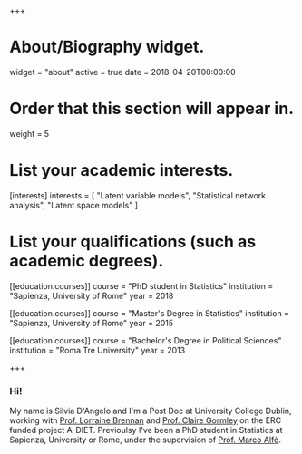 ﻿+++
# About/Biography widget.
widget = "about"
active = true
date = 2018-04-20T00:00:00

# Order that this section will appear in.
weight = 5

# List your academic interests.
[interests]
  interests = [
   "Latent variable models",
   "Statistical network analysis",
   "Latent space models"
  ]

# List your qualifications (such as academic degrees).
[[education.courses]]
  course = "PhD student in Statistics"
  institution = "Sapienza, University of Rome"
  year = 2018
  
[[education.courses]]
  course = "Master's Degree in Statistics"
  institution = "Sapienza, University of Rome"
  year = 2015

[[education.courses]]
  course = "Bachelor's Degree in Political Sciences"
  institution = "Roma Tre University"
  year = 2013


 
+++

### Hi!

My name is Silvia D'Angelo and I'm a Post Doc at University College Dublin, working with [Prof. Lorraine Brennan](https://people.ucd.ie/lorraine.brennan) and [Prof. Claire Gormley](https://maths.ucd.ie/people/gormley_c) on the ERC funded project A-DIET. Previoulsy I've been a PhD student in Statistics at Sapienza, University or Rome, under the supervision of [Prof. Marco Alfò](http://www.dss.uniroma1.it/it/dipartimento/alf-marco). 
